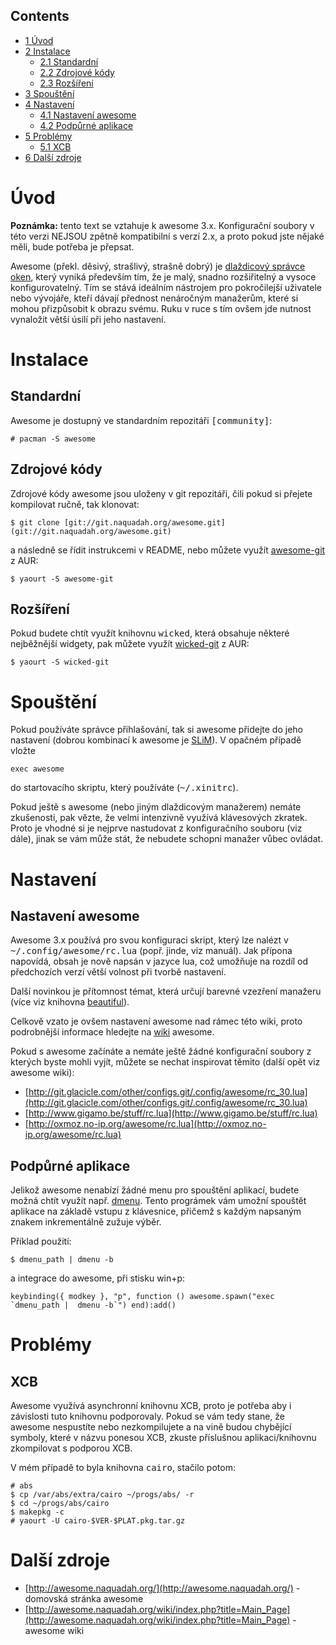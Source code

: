 ## Contents

*   [1 Úvod](#.C3.9Avod)
*   [2 Instalace](#Instalace)
    *   [2.1 Standardní](#Standardn.C3.AD)
    *   [2.2 Zdrojové kódy](#Zdrojov.C3.A9_k.C3.B3dy)
    *   [2.3 Rozšíření](#Roz.C5.A1.C3.AD.C5.99en.C3.AD)
*   [3 Spouštění](#Spou.C5.A1t.C4.9Bn.C3.AD)
*   [4 Nastavení](#Nastaven.C3.AD)
    *   [4.1 Nastavení awesome](#Nastaven.C3.AD_awesome)
    *   [4.2 Podpůrné aplikace](#Podp.C5.AFrn.C3.A9_aplikace)
*   [5 Problémy](#Probl.C3.A9my)
    *   [5.1 XCB](#XCB)
*   [6 Další zdroje](#Dal.C5.A1.C3.AD_zdroje)

# Úvod

**Poznámka:** tento text se vztahuje k awesome 3.x. Konfigurační soubory v této verzi NEJSOU zpětně kompatibilní s verzí 2.x, a proto pokud jste nějaké měli, bude potřeba je přepsat.

Awesome (překl. děsivý, strašlivý, strašně dobrý) je [dlaždicový správce oken](http://www.root.cz/clanky/tiled-desktopy-vsude-same-dlazdice/), který vyniká především tím, že je malý, snadno rozšiřitelný a vysoce konfigurovatelný. Tím se stává ideálním nástrojem pro pokročilejší uživatele nebo vývojáře, kteří dávají přednost nenáročným manažerům, které si mohou přizpůsobit k obrazu svému. Ruku v ruce s tím ovšem jde nutnost vynaložit větší úsilí při jeho nastavení.

# Instalace

## Standardní

Awesome je dostupný ve standardním repozitáři <tt>[community]</tt>:

```
# pacman -S awesome

```

## Zdrojové kódy

Zdrojové kódy awesome jsou uloženy v git repozitáři, čili pokud si přejete kompilovat ručně, tak klonovat:

```
$ git clone [git://git.naquadah.org/awesome.git](git://git.naquadah.org/awesome.git)

```

a následně se řídit instrukcemi v README, nebo můžete využít [awesome-git](https://aur.archlinux.org/packages/awesome-git/) z AUR:

```
$ yaourt -S awesome-git

```

## Rozšíření

Pokud budete chtít využít knihovnu <tt>wicked</tt>, která obsahuje některé nejběžnější widgety, pak můžete využít [wicked-git](https://aur.archlinux.org/packages/wicked-git/) z AUR:

```
$ yaourt -S wicked-git

```

# Spouštění

Pokud používáte správce přihlašování, tak si awesome přidejte do jeho nastavení (dobrou kombinací k awesome je [SLiM](http://slim.berlios.de/)). V opačném případě vložte

```
exec awesome

```

do startovacího skriptu, který používáte (<tt>~/.xinitrc</tt>).

Pokud ještě s awesome (nebo jiným dlaždicovým manažerem) nemáte zkušenosti, pak vězte, že velmi intenzivně využívá klávesových zkratek. Proto je vhodné si je nejprve nastudovat z konfiguračního souboru (viz dále), jinak se vám může stát, že nebudete schopni manažer vůbec ovládat.

# Nastavení

## Nastavení awesome

Awesome 3.x používá pro svou konfiguraci skript, který lze nalézt v <tt>~/.config/awesome/rc.lua</tt> (popř. jinde, viz manuál). Jak přípona napovídá, obsah je nově napsán v jazyce lua, což umožňuje na rozdíl od předchozích verzí větší volnost při tvorbě nastavení.

Další novinkou je přítomnost témat, která určují barevné vzezření manažeru (více viz knihovna [beautiful](http://awesome.naquadah.org/wiki/index.php?title=Beautiful)).

Celkově vzato je ovšem nastavení awesome nad rámec této wiki, proto podrobnější informace hledejte na [wiki](http://awesome.naquadah.org/wiki/index.php?title=Main_Page) awesome.

Pokud s awesome začínáte a nemáte ještě žádné konfigurační soubory z kterých byste mohli vyjít, můžete se nechat inspirovat těmito (další opět viz awesome wiki):

*   [http://git.glacicle.com/other/configs.git/.config/awesome/rc_30.lua](http://git.glacicle.com/other/configs.git/.config/awesome/rc_30.lua)
*   [http://www.gigamo.be/stuff/rc.lua](http://www.gigamo.be/stuff/rc.lua)
*   [http://oxmoz.no-ip.org/awesome/rc.lua](http://oxmoz.no-ip.org/awesome/rc.lua)

## Podpůrné aplikace

Jelikož awesome nenabízí žádné menu pro spouštění aplikací, budete možná chtít využít např. [dmenu](http://www.suckless.org/programs/dmenu.html). Tento prográmek vám umožní spouštět aplikace na základě vstupu z klávesnice, přičemž s každým napsaným znakem inkrementálně zužuje výběr.

Příklad použití:

```
$ dmenu_path | dmenu -b

```

a integrace do awesome, při stisku win+p:

```
keybinding({ modkey }, "p", function () awesome.spawn("exec `dmenu_path |  dmenu -b`") end):add()

```

# Problémy

## XCB

Awesome využívá asynchronní knihovnu XCB, proto je potřeba aby i závislosti tuto knihovnu podporovaly. Pokud se vám tedy stane, že awesome nespustíte nebo nezkompilujete a na vině budou chybějící symboly, které v názvu ponesou XCB, zkuste příslušnou aplikaci/knihovnu zkompilovat s podporou XCB.

V mém případě to byla knihovna <tt>cairo</tt>, stačilo potom:

```
# abs
$ cp /var/abs/extra/cairo ~/progs/abs/ -r
$ cd ~/progs/abs/cairo
$ makepkg -c
# yaourt -U cairo-$VER-$PLAT.pkg.tar.gz

```

# Další zdroje

*   [http://awesome.naquadah.org/](http://awesome.naquadah.org/) - domovská stránka awesome
*   [http://awesome.naquadah.org/wiki/index.php?title=Main_Page](http://awesome.naquadah.org/wiki/index.php?title=Main_Page) - awesome wiki